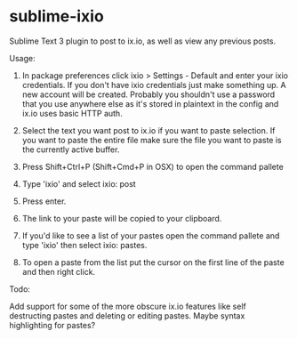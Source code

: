 sublime-ixio
============

Sublime Text 3 plugin to post to ix.io, as well as view any previous posts.

Usage: 

1. In package preferences click ixio > Settings - Default and enter your ixio credentials. If you don't have ixio credentials just make something up. A new account will be created. Probably you shouldn't use a password that you use anywhere else as it's stored in plaintext in the config and ix.io uses basic HTTP auth.

2. Select the text you want post to ix.io if you want to paste selection. If you want to paste the entire file make sure the file you want to paste is the currently active buffer.

3. Press Shift+Ctrl+P (Shift+Cmd+P in OSX) to open the command pallete

4. Type 'ixio' and select ixio: post

5. Press enter.

6. The link to your paste will be copied to your clipboard.

7. If you'd like to see a list of your pastes open the command pallete and type 'ixio' then select ixio: pastes.

8. To open a paste from the list put the cursor on the first line of the paste and then right click.


Todo:

Add support for some of the more obscure ix.io features like self destructing pastes and deleting or editing pastes. Maybe syntax highlighting for pastes?
